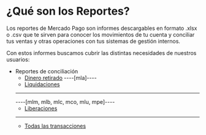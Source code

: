 # ¿Qué son los Reportes?

Los reportes de Mercado Pago son informes descargables en formato .xlsx o .csv que te sirven para conocer los movimientos de tu cuenta y conciliar tus ventas y otras operaciones con tus sistemas de gestión internos.

Con estos informes buscamos cubrir las distintas necesidades de nuestros usuarios:

* Reportes de conciliación
    + [Dinero retirado](https://www.mercadopago[FAKER][URL][DOMAIN]/developers/es/guides/manage-account/reports/available-money/introduction)
    ----[mla]----
    + [Liquidaciones](https://www.mercadopago[FAKER][URL][DOMAIN]/developers/es/guides/manage-account/reports/released-money/introduction)
    ------------
    ----[mlm, mlb, mlc, mco, mlu, mpe]----
    + [Liberaciones](https://www.mercadopago[FAKER][URL][DOMAIN]/developers/es/guides/manage-account/reports/released-money/introduction)
    ------------
    + [Todas las transacciones](https://www.mercadopago[FAKER][URL][DOMAIN]/developers/es/guides/manage-account/reports/account-money/introduction)